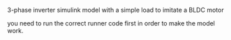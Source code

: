 3-phase inverter simulink model with a simple load to imitate a BLDC motor


you need to run the correct runner code first in order to make the model work.
